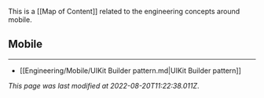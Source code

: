 This is a [[Map of Content]] related to the engineering concepts around mobile.

## Mobile
---
- [[Engineering/Mobile/UIKit Builder pattern.md|UIKit Builder pattern]]


*This page was last modified at 2022-08-20T11:22:38.011Z*.
